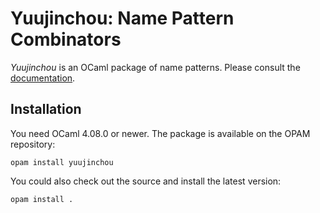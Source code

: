 # Yuujinchou: Name Pattern Combinators

_Yuujinchou_ is an OCaml package of name patterns. Please consult the [documentation](https://favonia.org/yuujinchou).

## Installation

You need OCaml 4.08.0 or newer. The package is available on the OPAM repository:
```
opam install yuujinchou
```
You could also check out the source and install the latest version:
```
opam install .
```
